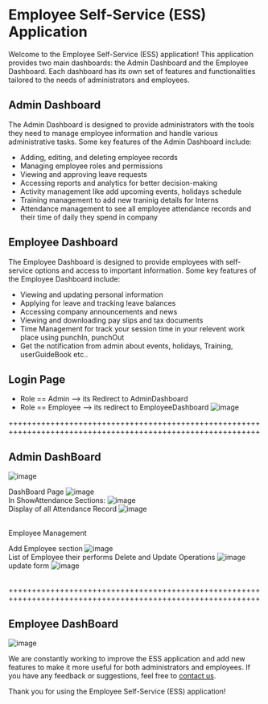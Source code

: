 # Employee Self-Service (ESS) Application

Welcome to the Employee Self-Service (ESS) application! This application provides two main dashboards: the Admin Dashboard and the Employee Dashboard. Each dashboard has its own set of features and functionalities tailored to the needs of administrators and employees.

## Admin Dashboard

The Admin Dashboard is designed to provide administrators with the tools they need to manage employee information and handle various administrative tasks. Some key features of the Admin Dashboard include:

- Adding, editing, and deleting employee records
- Managing employee roles and permissions
- Viewing and approving leave requests
- Accessing reports and analytics for better decision-making
- Activity management like add upcoming events, holidays schedule
- Training management to add new traninig details for Interns
- Attendance management to see all employee attendance records and their time of daily they spend in company

## Employee Dashboard

The Employee Dashboard is designed to provide employees with self-service options and access to important information. Some key features of the Employee Dashboard include:

- Viewing and updating personal information
- Applying for leave and tracking leave balances
- Accessing company announcements and news
- Viewing and downloading pay slips and tax documents
- Time Management for track your session time in your relevent work place using punchIn, punchOut
- Get the notification from admin about events, holidays, Training, userGuideBook etc..


## Login Page 
 * Role == Admin --> its Redirect to AdminDashboard 
 * Role == Employee --> its redirect to EmployeeDashboard
![image](https://github.com/Varshil25/Employee-self-service/assets/130171937/6f6666b0-91b1-4c9c-91d7-af1a3abb869c)
                                                                                                                                            
                                                                                                                                            
++++++++++++++++++++++++++++++++++++++++++++++++++++++++++++++++++++++++++++++++++++++++++++++++++++++++++++

## Admin DashBoard
![image](https://github.com/Varshil25/Employee-self-service/assets/130171937/bd9fd1d7-77e9-4400-8ba8-d4a3b7ec0f4b)
          
DashBoard Page
![image](https://github.com/Varshil25/Employee-self-service/assets/130171937/36065289-854d-48cf-b7a4-0727d9397af6)
<br>
    In ShowAttendance Sections: 
![image](https://github.com/Varshil25/Employee-self-service/assets/130171937/6292b90f-21f9-4e5d-b27e-db3c218a8acb)
<br>
    Display of all Attendance Record 
![image](https://github.com/Varshil25/Employee-self-service/assets/130171937/d7e50af7-b19e-4552-833b-52f4f6cbeb70)
<br><br>

Employee Management

Add Employee section
![image](https://github.com/Varshil25/Employee-self-service/assets/130171937/460b3a04-9b04-4f3a-b5e9-9328b9d372ef)
<br>
List of Employee their performs Delete and Update Operations
![image](https://github.com/Varshil25/Employee-self-service/assets/130171937/364426d4-fb24-4703-8e06-ed06b8d72faf)
<br>
update form
![image](https://github.com/Varshil25/Employee-self-service/assets/130171937/b874897a-08bc-4077-82d3-59c58d30d5ac)
<br><br>


++++++++++++++++++++++++++++++++++++++++++++++++++++++++++++++++++++++++++++++++++++++++++++++++++++++++++++

## Employee DashBoard
![image](https://github.com/Varshil25/Employee-self-service/assets/130171937/cd79ce4b-2f4c-4846-a7a7-09aca13ebfa1)




We are constantly working to improve the ESS application and add new features to make it more useful for both administrators and employees. If you have any feedback or suggestions, feel free to [contact us](pvarshild.25@gmail.com).

Thank you for using the Employee Self-Service (ESS) application!
